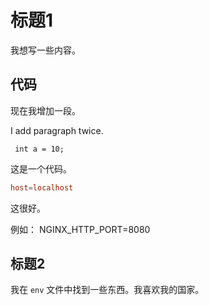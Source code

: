 # 标题1

我想写一些内容。

## 代码

现在我增加一段。

I add paragraph twice.

`
int a = 10;`

这是一个代码。

```conf
host=localhost
```

这很好。

例如： NGINX_HTTP_PORT=8080

## 标题2

我在 `env` 文件中找到一些东西。我喜欢我的国家。
